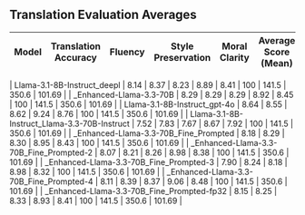 ## Translation Evaluation Averages

| Model | Translation Accuracy | Fluency | Style Preservation | Moral Clarity | Average Score (Mean) | Count | Avg Input Tokens | Avg Output Tokens | Avg Inference Time (s) |
|-------|----------------------|---------|--------------------|---------------|----------------------|-------|------------------|-------------------|------------------------|

| Llama-3.1-8B-Instruct_deepl | 8.14 | 8.37 | 8.23 | 8.89 | 8.41 | 100 | 141.5 | 350.6 | 101.69 |
| _Enhanced-Llama-3.3-70B | 8.29 | 8.29 | 8.29 | 8.92 | 8.45 | 100 | 141.5 | 350.6 | 101.69 |
| Llama-3.1-8B-Instruct_gpt-4o | 8.64 | 8.55 | 8.62 | 9.24 | 8.76 | 100 | 141.5 | 350.6 | 101.69 |
| Llama-3.1-8B-Instruct_Llama-3.3-70B-Instruct | 7.52 | 7.83 | 7.67 | 8.67 | 7.92 | 100 | 141.5 | 350.6 | 101.69 |
| _Enhanced-Llama-3.3-70B_Fine_Prompted | 8.18 | 8.29 | 8.30 | 8.95 | 8.43 | 100 | 141.5 | 350.6 | 101.69 |
| _Enhanced-Llama-3.3-70B_Fine_Prompted-2 | 8.07 | 8.21 | 8.26 | 8.98 | 8.38 | 100 | 141.5 | 350.6 | 101.69 |
| _Enhanced-Llama-3.3-70B_Fine_Prompted-3 | 7.90 | 8.24 | 8.18 | 8.98 | 8.32 | 100 | 141.5 | 350.6 | 101.69 |
| _Enhanced-Llama-3.3-70B_Fine_Prompted-4 | 8.11 | 8.39 | 8.37 | 9.06 | 8.48 | 100 | 141.5 | 350.6 | 101.69 |
| _Enhanced-Llama-3.3-70B_Fine_Prompted-fp32 | 8.15 | 8.25 | 8.33 | 8.93 | 8.41 | 100 | 141.5 | 350.6 | 101.69 |